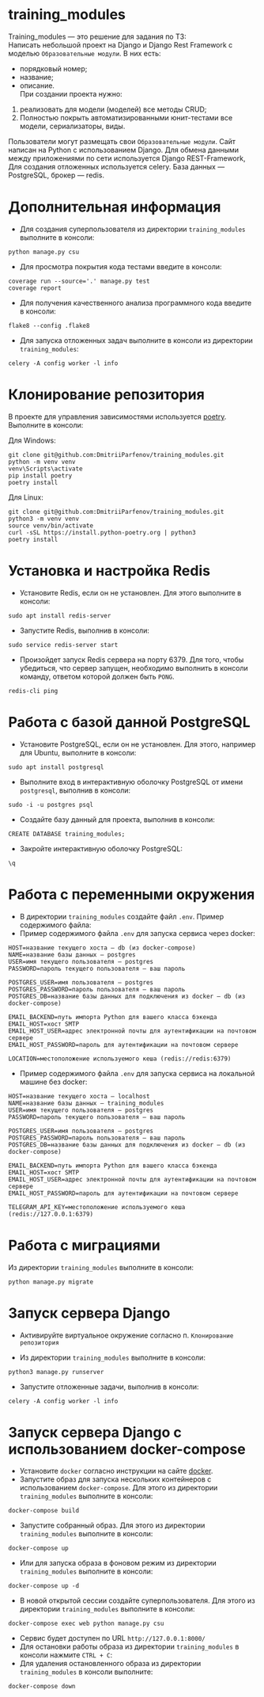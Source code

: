 # training_modules

Training_modules — это решение для задания по ТЗ: </br>
Написать небольшой проект на Django и Django Rest Framework с моделью `Образовательные модули`. В них есть: </br>
- порядковый номер; </br>
- название; </br>
- описание. </br>
При создании проекта нужно: </br>
1. реализовать для модели (моделей) все методы CRUD; </br>
2. Полностью покрыть автоматизированными юнит-тестами все модели, сериализаторы, виды. </br>

Пользователи могут размещать свои `Образовательные модули`. 
Сайт написан на Python с использованием Django. Для обмена данными между приложениями по сети используется Django REST-Framework, 
Для создания отложенных используется celery. База данных — PostgreSQL, брокер — redis.

# Дополнительная информация

- Для создания суперпользователя из директории `training_modules` выполните в консоли: </br>
```
python manage.py csu
```
- Для просмотра покрытия кода тестами введите в консоли:
```
coverage run --source='.' manage.py test
coverage report
```
- Для получения качественного анализа программного кода введите в консоли:
```
flake8 --config .flake8
```

- Для запуска отложенных задач выполните в консоли из директории `training_modules`: </br>
```
celery -A config worker -l info
```

# Клонирование репозитория

В проекте для управления зависимостями используется [poetry](https://python-poetry.org/). </br>
Выполните в консоли: </br>

Для Windows: </br>
```
git clone git@github.com:DmitriiParfenov/training_modules.git
python -m venv venv
venv\Scripts\activate
pip install poetry
poetry install
```

Для Linux: </br>
```
git clone git@github.com:DmitriiParfenov/training_modules.git
python3 -m venv venv
source venv/bin/activate
curl -sSL https://install.python-poetry.org | python3
poetry install
```
# Установка и настройка Redis

- Установите Redis, если он не установлен. Для этого выполните в консоли:
```
sudo apt install redis-server
``` 
- Запустите Redis, выполнив в консоли:
```
sudo service redis-server start
``` 
- Произойдет запуск Redis сервера на порту 6379. Для того, чтобы убедиться, что сервер запущен, необходимо выполнить
в консоли команду, ответом которой должен быть `PONG`.
```
redis-cli ping
```

# Работа с базой данной PostgreSQL

- Установите PostgreSQL, если он не установлен. Для этого, например для Ubuntu, выполните в консоли:
```
sudo apt install postgresql
```
- Выполните вход в интерактивную оболочку PostgreSQL от имени `postgresql`, выполнив в консоли:
```
sudo -i -u postgres psql
```
- Создайте базу данный для проекта, выполнив в консоли:
```
CREATE DATABASE training_modules;
```
- Закройте интерактивную оболочку PostgreSQL:
```
\q
```
# Работа с переменными окружения

- В директории `training_modules` создайте файл `.env`. Пример содержимого файла:
- Пример содержимого файла `.env` для запуска сервиса через docker:
```
HOST=название текущего хоста — db (из docker-compose)
NAME=название базы данных — postgres
USER=имя текущего пользователя — postgres
PASSWORD=пароль текущего пользователя — ваш пароль

POSTGRES_USER=имя пользователя — postgres
POSTGRES_PASSWORD=пароль пользователя — ваш пароль 
POSTGRES_DB=название базы данных для подключения из docker — db (из docker-compose)

EMAIL_BACKEND=путь импорта Python для вашего класса бэкенда
EMAIL_HOST=хост SMTP
EMAIL_HOST_USER=адрес электронной почты для аутентификации на почтовом сервере
EMAIL_HOST_PASSWORD=пароль для аутентификации на почтовом сервере

LOCATION=местоположение используемого кеша (redis://redis:6379)
``` 
- Пример содержимого файла `.env` для запуска сервиса на локальной машине без docker:
```
HOST=название текущего хоста — localhost
NAME=название базы данных — training_modules
USER=имя текущего пользователя — postgres
PASSWORD=пароль текущего пользователя — ваш пароль

POSTGRES_USER=имя пользователя — postgres
POSTGRES_PASSWORD=пароль пользователя — ваш пароль 
POSTGRES_DB=название базы данных для подключения из docker — db (из docker-compose)

EMAIL_BACKEND=путь импорта Python для вашего класса бэкенда
EMAIL_HOST=хост SMTP
EMAIL_HOST_USER=адрес электронной почты для аутентификации на почтовом сервере
EMAIL_HOST_PASSWORD=пароль для аутентификации на почтовом сервере

TELEGRAM_API_KEY=местоположение используемого кеша (redis://127.0.0.1:6379)
``` 

# Работа с миграциями

Из директории `training_modules` выполните в консоли: </br>

```
python manage.py migrate
```

# Запуск сервера Django

- Активируйте виртуальное окружение согласно п. `Клонирование репозитория` </br>

- Из директории `training_modules` выполните в консоли: </br>
```
python3 manage.py runserver
```
- Запустите отложенные задачи, выполнив в консоли: </br>
```
celery -A config worker -l info
```

# Запуск сервера Django c использованием docker-compose

- Установите `docker` согласно инструкции на сайте [docker](https://www.docker.com/get-started/). </br>
- Запустите образ для запуска нескольких контейнеров с использованием `docker-compose`. Для этого из директории `training_modules` выполните в консоли: </br>
```
docker-compose build
```
- Запустите собранный образ. Для этого из директории `training_modules` выполните в консоли: </br>
```
docker-compose up
```
- Или для запуска образа в фоновом режим из директории `training_modules` выполните в консоли: </br>
```
docker-compose up -d
```
- В новой открытой сессии создайте суперпользователя. Для этого из директории `training_modules` выполните в консоли: </br>
```
docker-compose exec web python manage.py csu
```
- Сервис будет доступен по URL `http://127.0.0.1:8000/` </br>
- Для остановки работы образа из директории `training_modules` в консоли нажмите `CTRL + C`: </br>
- Для удаления остановленного образа из директории `training_modules` в консоли выполните: </br>
```
docker-compose down
```
